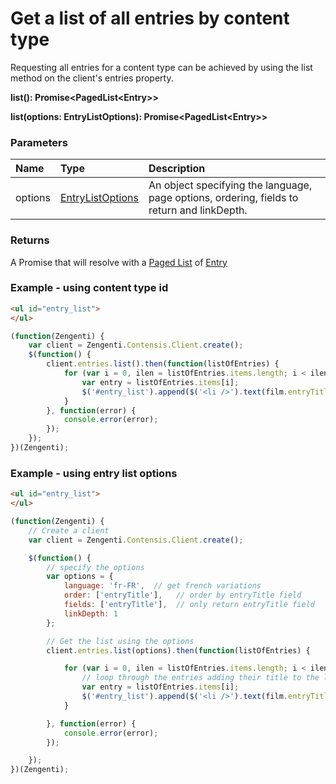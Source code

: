 # Get a list of all entries by content type
Requesting all entries for a content type can be achieved by using the list method on the client's entries property.

**list(): Promise&lt;PagedList&lt;Entry&gt;&gt;**

**list(options: EntryListOptions): Promise&lt;PagedList&lt;Entry&gt;&gt;**

### Parameters			
| Name | Type | Description |
|:--|:--|:--
| options | [EntryListOptions](/model/entry-list-options.md) | An object specifying the language, page options, ordering, fields to return and linkDepth.|



### Returns
A Promise that will resolve with a [Paged List](/model/paged-list.md) of [Entry](/model/entry.md)

### Example - using content type id
```html
<ul id="entry_list">
</ul>
```

```js
(function(Zengenti) {
    var client = Zengenti.Contensis.Client.create();
    $(function() {
        client.entries.list().then(function(listOfEntries) {    
            for (var i = 0, ilen = listOfEntries.items.length; i < ilen; i++) {
                var entry = listOfEntries.items[i];
                $('#entry_list').append($('<li />').text(film.entryTitle));
            }
        }, function(error) {
            console.error(error);
        });
    });
})(Zengenti);
```

### Example - using entry list options

```html
<ul id="entry_list">
</ul>
```

```js
(function(Zengenti) {
    // Create a client
    var client = Zengenti.Contensis.Client.create();

    $(function() {
        // specify the options
        var options = {
            language: 'fr-FR',  // get french variations
            order: ['entryTitle'],   // order by entryTitle field
            fields: ['entryTitle'],  // only return entryTitle field
            linkDepth: 1
        };

        // Get the list using the options
        client.entries.list(options).then(function(listOfEntries) {    

            for (var i = 0, ilen = listOfEntries.items.length; i < ilen; i++) {
                // loop through the entries adding their title to the list
                var entry = listOfEntries.items[i];
                $('#entry_list').append($('<li />').text(film.entryTitle));
            }

        }, function(error) {
            console.error(error);
        });

    });
})(Zengenti);
```
